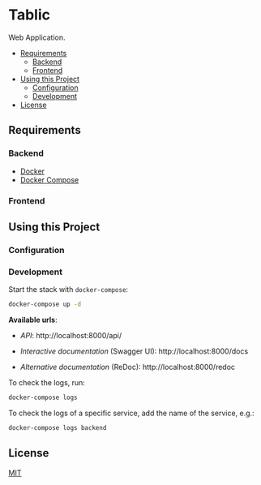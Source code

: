 # Tablic

 Web Application.

- [Requirements](#requirements)
  - [Backend](#backend)
  - [Frontend](#frontend)
- [Using this Project](#using-this-project)
  - [Configuration](#configuration)
  - [Development](#development)
- [License](#license)

## Requirements

### Backend

* [Docker](https://www.docker.com/)
* [Docker Compose](https://docs.docker.com/compose/)

### Frontend

## Using this Project

### Configuration

### Development

Start the stack with `docker-compose`:

```bash
docker-compose up -d
```

**Available urls**:

* *API*: http://localhost:8000/api/

* *Interactive documentation* (Swagger UI): http://localhost:8000/docs

* *Alternative documentation* (ReDoc): http://localhost:8000/redoc

To check the logs, run:

```bash
docker-compose logs
```

To check the logs of a specific service, add the name of the service, e.g.:

```bash
docker-compose logs backend
```

## License
[MIT](https://github.com/ShviXXL/tablic/blob/main/LICENSE)